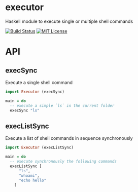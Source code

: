 # executor
Haskell module to execute single or multiple shell commands

[![Build Status][travis-image]][travis-url]
[![MIT License][license-image]][license-url]

# API

## execSync

Execute a single shell command

```hs
import Executor (execSync)

main = do
  -- execute a simple `ls` in the current folder
  execSync "ls"
```

## execListSync

Execute a list of shell commands in sequence synchronously

```hs
import Executor (execListSync)

main = do
  -- execute synchronously the following commands
  execListSync [
      "ls",
      "whoami",
      "echo hello"
    ]
```

[travis-image]:https://img.shields.io/travis/GianlucaGuarini/executor.svg?style=flat-square
[travis-url]:https://travis-ci.org/GianlucaGuarini/executor

[license-image]:http://img.shields.io/badge/license-MIT-000000.svg?style=flat-square
[license-url]:LICENSE
